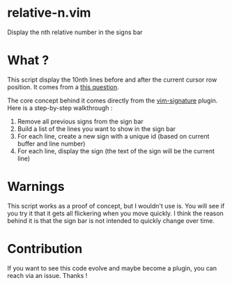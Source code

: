 # relative-n.vim 
Display the nth relative number in the signs bar

# What ? 
This script display the 10nth lines before and after the current cursor row
position. It comes from a [this question](http://vi.stackexchange.com/questions/4288/show-only-every-n-relative-line-number).

The core concept behind it comes directly from the
[vim-signature](https://github.com/kshenoy/vim-signature) plugin. Here is
a step-by-step walkthrough : 

1. Remove all previous signs from the sign bar
2. Build a list of the lines you want to show in the sign bar
3. For each line, create a new sign with a unique id (based on current buffer
   and line number)
4. For each line, display the sign (the text of the sign will be the current
   line) 

# Warnings 
This script works as a proof of concept, but I wouldn't use is. You will see
if you try it that it gets all flickering when you move quickly. I think the
reason behind it is that the sign bar is not intended to quickly change over
time.

# Contribution
If you want to see this code evolve and maybe become a plugin, you can reach
via an issue. Thanks !
